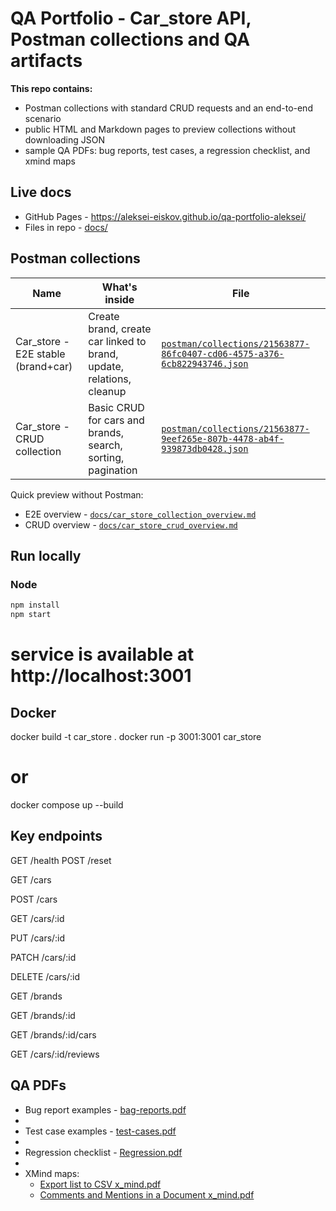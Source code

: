# QA Portfolio - Car_store API, Postman collections and QA artifacts

**This repo contains:**
- Postman collections with standard CRUD requests and an end-to-end scenario
- public HTML and Markdown pages to preview collections without downloading JSON
- sample QA PDFs: bug reports, test cases, a regression checklist, and xmind maps

## **Live docs**
- GitHub Pages - https://aleksei-eiskov.github.io/qa-portfolio-aleksei/
- Files in repo - [docs/](./docs/)

## **Postman collections**
| Name | What's inside | File |
| - | - | - |
| Car_store - E2E stable (brand+car) | Create brand, create car linked to brand, update, relations, cleanup | [`postman/collections/21563877-86fc0407-cd06-4575-a376-6cb822943746.json`](./postman/collections/21563877-86fc0407-cd06-4575-a376-6cb822943746.json) |
| Car_store - CRUD collection | Basic CRUD for cars and brands, search, sorting, pagination | [`postman/collections/21563877-9eef265e-807b-4478-ab4f-939873db0428.json`](./postman/collections/21563877-9eef265e-807b-4478-ab4f-939873db0428.json) |

Quick preview without Postman:
- E2E overview - [`docs/car_store_collection_overview.md`](./docs/car_store_collection_overview.md)
- CRUD overview - [`docs/car_store_crud_overview.md`](./docs/car_store_crud_overview.md)


## Run locally
### Node
```bash
npm install
npm start
```
# service is available at http://localhost:3001

## **Docker**
docker build -t car_store .
docker run -p 3001:3001 car_store
# or
docker compose up --build

## **Key endpoints**
GET  /health
POST /reset

GET    /cars

POST   /cars

GET    /cars/:id

PUT    /cars/:id

PATCH  /cars/:id

DELETE /cars/:id


GET    /brands

GET    /brands/:id

GET    /brands/:id/cars

GET    /cars/:id/reviews

## QA PDFs
- Bug report examples - [bag-reports.pdf](./bag-reports.pdf)
- 
- Test case examples - [test-cases.pdf](./test-cases.pdf)
- 
- Regression checklist - [Regression.pdf](./Regression.pdf)
- 
- XMind maps:
  - [Export list to CSV x_mind.pdf](./Export%20list%20to%20CSV%20x_mind.pdf)
  - [Comments and Mentions in a Document x_mind.pdf](./Comments%20and%20Mentions%20in%20a%20Document%20x_mind.pdf)
